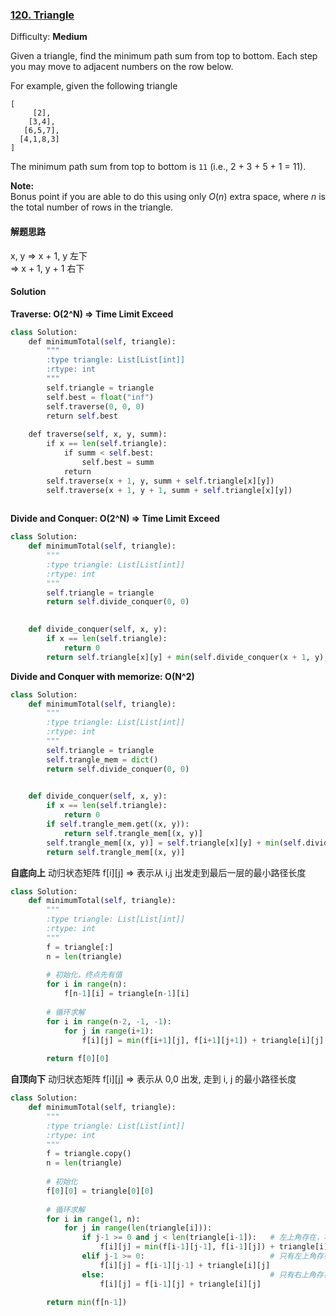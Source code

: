 ### [120\. Triangle](https://leetcode.com/problems/triangle/description/)

Difficulty: **Medium**



Given a triangle, find the minimum path sum from top to bottom. Each step you may move to adjacent numbers on the row below.

For example, given the following triangle

```
[
     [2],
    [3,4],
   [6,5,7],
  [4,1,8,3]
]
```

The minimum path sum from top to bottom is `11` (i.e., 2 + 3 + 5 + 1 = 11).

**Note:**  
Bonus point if you are able to do this using only _O_(_n_) extra space, where _n_ is the total number of rows in the triangle.


#### 解题思路

x, y => x + 1, y  左下  
     => x + 1, y + 1 右下


#### Solution

**Traverse: O(2^N) => Time Limit Exceed**
```python
class Solution:
    def minimumTotal(self, triangle):
        """
        :type triangle: List[List[int]]
        :rtype: int
        """
        self.triangle = triangle
        self.best = float("inf")
        self.traverse(0, 0, 0)
        return self.best
        
    def traverse(self, x, y, summ):
        if x == len(self.triangle):
            if summ < self.best:
                self.best = summ
            return
        self.traverse(x + 1, y, summ + self.triangle[x][y])
        self.traverse(x + 1, y + 1, summ + self.triangle[x][y])
            

```


**Divide and Conquer: O(2^N) => Time Limit Exceed**
```python
class Solution:
    def minimumTotal(self, triangle):
        """
        :type triangle: List[List[int]]
        :rtype: int
        """
        self.triangle = triangle
        return self.divide_conquer(0, 0)
        

    def divide_conquer(self, x, y):
        if x == len(self.triangle):
            return 0
        return self.triangle[x][y] + min(self.divide_conquer(x + 1, y), self.divide_conquer(x + 1, y + 1))
```

**Divide and Conquer with memorize: O(N^2)**
```python
class Solution:
    def minimumTotal(self, triangle):
        """
        :type triangle: List[List[int]]
        :rtype: int
        """
        self.triangle = triangle
        self.trangle_mem = dict()
        return self.divide_conquer(0, 0)
        

    def divide_conquer(self, x, y):
        if x == len(self.triangle):
            return 0
        if self.trangle_mem.get((x, y)):
            return self.trangle_mem[(x, y)]
        self.trangle_mem[(x, y)] = self.triangle[x][y] + min(self.divide_conquer(x + 1, y), self.divide_conquer(x + 1, y + 1))
        return self.trangle_mem[(x, y)]
```

**自底向上**
动归状态矩阵 f[i][j] => 表示从 i,j 出发走到最后一层的最小路径长度

```python
class Solution:
    def minimumTotal(self, triangle):
        """
        :type triangle: List[List[int]]
        :rtype: int
        """
        f = triangle[:]
        n = len(triangle)
            
        # 初始化，终点先有值
        for i in range(n):
            f[n-1][i] = triangle[n-1][i]
        
        # 循环求解
        for i in range(n-2, -1, -1):
            for j in range(i+1):
                f[i][j] = min(f[i+1][j], f[i+1][j+1]) + triangle[i][j]
                
        return f[0][0]
```

**自顶向下**
动归状态矩阵 f[i][j] => 表示从 0,0 出发, 走到 i, j 的最小路径长度

```python
class Solution:
    def minimumTotal(self, triangle):
        """
        :type triangle: List[List[int]]
        :rtype: int
        """
        f = triangle.copy()
        n = len(triangle)
            
        # 初始化
        f[0][0] = triangle[0][0]
        
        # 循环求解
        for i in range(1, n):
            for j in range(len(triangle[i])):
                if j-1 >= 0 and j < len(triangle[i-1]):   # 左上角存在，右上角也存在
                    f[i][j] = min(f[i-1][j-1], f[i-1][j]) + triangle[i][j]
                elif j-1 >= 0:                            # 只有左上角存在
                    f[i][j] = f[i-1][j-1] + triangle[i][j]
                else:                                     # 只有右上角存在
                    f[i][j] = f[i-1][j] + triangle[i][j]
                
        return min(f[n-1])
```

